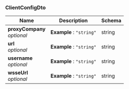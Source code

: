 
<a name="clientconfigdto"></a>
### ClientConfigDto

|Name|Description|Schema|
|---|---|---|
|**proxyCompany**  <br>*optional*|**Example** : `"string"`|string|
|**url**  <br>*optional*|**Example** : `"string"`|string|
|**username**  <br>*optional*|**Example** : `"string"`|string|
|**wsseUrl**  <br>*optional*|**Example** : `"string"`|string|




